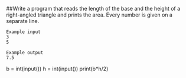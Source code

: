 ##Write a program that reads the length of the base and the height of a right-angled triangle and prints the area. Every number is given on a separate line.

```
Example input
3
5

Example output
7.5

```

b = int(input())
h = int(input())
print(b*h/2)

